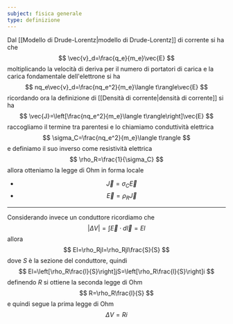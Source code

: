 ```yaml
---
subject: fisica generale
type: definizione
---
```

Dal [[Modello di Drude-Lorentz|modello di Drude-Lorentz]] di corrente si ha che
$$
\vec{v}_d=\frac{q_e}{m_e}\vec{E}
$$
moltiplicando la velocità di deriva per il numero di portatori di carica e la carica fondamentale dell'elettrone
si ha
$$
nq_e\vec{v}_d=\frac{nq_e^2}{m_e}\langle t\rangle\vec{E}
$$
ricordando ora la definizione di [[Densità di corrente|densità di corrente]] si ha 
$$
\vec{J}=\left[\frac{nq_e^2}{m_e}\langle t\rangle\right]\vec{E}
$$
raccogliamo il termine tra parentesi e lo chiamiamo conduttività elettrica
$$
\sigma_C=\frac{nq_e^2}{m_e}\langle t\rangle
$$
e definiamo il suo inverso come resistività elettrica
$$
\rho_R=\frac{1}{\sigma_C}
$$
allora otteniamo la legge di Ohm in forma locale
* $$
\vec{J}=\sigma_C\vec{E}
$$
* $$
\vec{E}=\rho_R\vec{J}
$$
---
Considerando invece un conduttore ricordiamo che
$$
|\Delta V|=\int\vec{E}\cdot d\vec{l}=El
$$
allora 
$$
El=\rho_Rjl=\rho_Rjl\frac{S}{S}
$$
dove $S$ è la sezione del conduttore, quindi
$$
El=\left[\rho_R\frac{l}{S}\right]jS=\left[\rho_R\frac{l}{S}\right]i
$$
definendo $R$ si ottiene la seconda legge di Ohm
$$
R=\rho_R\frac{l}{S}
$$
e quindi segue la prima legge di Ohm
$$
\Delta V=Ri
$$